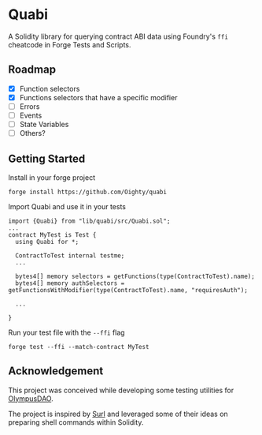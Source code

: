 # Quabi

A Solidity library for querying contract ABI data using Foundry's `ffi` cheatcode in Forge Tests and Scripts.

## Roadmap
- [X] Function selectors
- [X] Functions selectors that have a specific modifier
- [ ] Errors
- [ ] Events
- [ ] State Variables
- [ ] Others?

## Getting Started

Install in your forge project
```
forge install https://github.com/Oighty/quabi
```

Import Quabi and use it in your tests
```
import {Quabi} from "lib/quabi/src/Quabi.sol";
...
contract MyTest is Test {
  using Quabi for *;
   
  ContractToTest internal testme;
  ...
  
  bytes4[] memory selectors = getFunctions(type(ContractToTest).name);
  bytes4[] memory authSelectors = getFunctionsWithModifier(type(ContractToTest).name, "requiresAuth");
  
  ...
  
}
```

Run your test file with the `--ffi` flag
```
forge test --ffi --match-contract MyTest
```

## Acknowledgement

This project was conceived while developing some testing utilities for [OlympusDAO](https://github.com/OlympusDAO).

The project is inspired by [Surl](https://github.com/memester-xyz/surl) and leveraged some of their ideas on preparing shell commands within Solidity.

